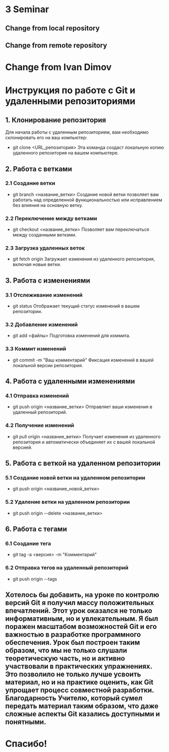 # 3 Seminar 

## Change from local repository

## Change from remote repository

# Change from Ivan Dimov
 
# Инструкция по работе с Git и удаленными репозиториями
## 1. Клонирование репозитория
Для начала работы с удаленным репозиторием, вам необходимо склонировать его на ваш компьютер:
- git clone <URL_репозитория>
Эта команда создаст локальную копию удаленного репозитория на вашем компьютере.


## 2. Работа с ветками
### 2.1 Создание ветки
- git branch <название_ветки>
Создание новой ветки позволяет вам работать над определенной функциональностью или исправлением без влияния на основную ветку.

### 2.2 Переключение между ветками
- git checkout <название_ветки>
Позволяет вам переключаться между созданными ветками.

### 2.3 Загрузка удаленных веток
- git fetch origin
Загружает изменения из удаленного репозитория, включая новые ветки.

## 3. Работа с изменениями
### 3.1 Отслеживание изменений
- git status
Отображает текущий статус изменений в вашем репозитории.

### 3.2 Добавление изменений
- git add <файлы>
Подготовка изменений для коммита.

### 3.3 Коммит изменений
- git commit -m "Ваш комментарий"
Фиксация изменений в вашей локальной версии репозитория.

## 4. Работа с удаленными изменениями
### 4.1 Отправка изменений
- git push origin <название_ветки>
Отправляет ваши изменения в удаленный репозиторий.
### 4.2 Получение изменений
- git pull origin <название_ветки>
Получает изменения из удаленного репозитория и автоматически объединяет их с вашей локальной версией.
## 5. Работа с веткой на удаленном репозитории
### 5.1 Создание новой ветки на удаленном репозитории
- git push origin <название_новой_ветки>
### 5.2 Удаление ветки на удаленном репозитории
- git push origin --delete <название_ветки>
## 6. Работа с тегами
### 6.1 Создание тега
- git tag -a <версия> -m "Комментарий"
### 6.2 Отправка тегов на удаленный репозиторий
- git push origin --tags

## Хотелось бы добавить, на уроке по контролю версий Git я получил массу положительных впечатлений. Этот урок оказался не только информативным, но и увлекательным. Я был поражен масштабом возможностей Git и его важностью в разработке программного обеспечения. Урок был построен таким образом, что мы не только слушали теоретическую часть, но и активно участвовали в практических упражнениях. Это позволило не только лучше усвоить материал, но и на практике оценить, как Git упрощает процесс совместной разработки.  Благодарность Учителю, который сумел передать материал таким образом, что даже сложные аспекты Git казались доступными и понятными.
# Спасибо!

